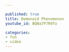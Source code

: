 ```yaml
---

published: true
title: Demonoid Phenomenon
youtube_id: BQNa7P7R9To

categories:
- fun
- video
---
```


